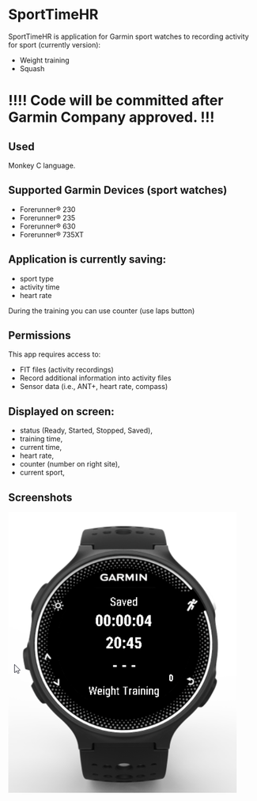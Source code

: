 # SportTimeHR
SportTimeHR is application for Garmin sport watches to recording activity for sport (currently version):
- Weight training
- Squash

# !!!! Code will be committed after Garmin Company approved. !!!

## Used 
Monkey C language.


## Supported Garmin Devices (sport watches)
- Forerunner® 230
- Forerunner® 235
- Forerunner® 630
- Forerunner® 735XT 

## Application is currently saving:
- sport type
- activity time
- heart rate

During the training you can use counter (use laps button)

## Permissions
This app requires access to:

- FIT files (activity recordings)
- Record additional information into activity files
- Sensor data (i.e., ANT+, heart rate, compass)


## Displayed on  screen:
- status (Ready, Started, Stopped, Saved),
- training time,
- current time,
- heart rate,
- counter (number on right site),
- current sport,

## Screenshots

![Screenshot](images/fr230_screenshot.png)
